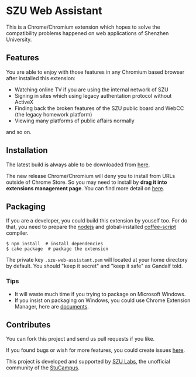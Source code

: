 SZU Web Assistant
=================

This is a Chrome/Chromium extension which hopes to solve the compatibility
problems happened on web applications of Shenzhen University.


Features
--------

You are able to enjoy with those features in any Chromium based browser after
installed this extension:

* Watching online TV if you are using the internal network of SZU
* Signing in sites which using legacy authentation protocol without ActiveX
* Finding back the broken features of the SZU public board and WebCC (the
  legacy homework platform)
* Viewing many platforms of public affairs normally

and so on.


Installation
------------

The latest build is always able to be downloaded from [here][0].

The new release Chrome/Chromium will deny you to install from URLs outside of
Chrome Store. So you may need to install by **drag it into extensions
management page**. You can find more detail on [here][1].


Packaging
---------

If you are a developer, you could build this extension by youself too. For do
that, you need to prepare the [nodejs][2] and global-installed
[coffee-script][3] compiler.

    $ npm install  # install dependencies
    $ cake package  # package the extension

The private key `.szu-web-assistant.pem` will located at your home directory by
default. You should "keep it secret" and "keep it safe" as Gandalf told.

### Tips

* It will waste much time if you trying to package on Microsoft Windows.
* If you insist on packaging on Windows, you could use Chrome Extension
  Manager, here are [documents][7].


Contributes
-----------

You can fork this project and send us pull requests if you like.

If you found bugs or wish for more features, you could create issues [here][4].

This project is developed and supported by [SZU Labs][5], the unofficial
community of the [StuCampus][6].



[0]: http://szulabs.github.io/szu-web-assistant/downloads/szu-web-assistant.crx
[1]: http://stackoverflow.com/a/11879334/718453
[2]: http://nodejs.org/
[3]: http://coffeescript.org/
[4]: https://github.com/szulabs/szu-web-assistant/issues
[5]: http://szulabs.org
[6]: http://stu.szu.edu.cn
[7]: http://developer.chrome.com/extensions/packaging.html
